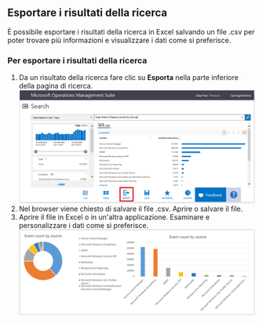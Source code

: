 ## Esportare i risultati della ricerca

È possibile esportare i risultati della ricerca in Excel salvando un file .csv per poter trovare più informazioni e visualizzare i dati come si preferisce.

### Per esportare i risultati della ricerca

1. Da un risultato della ricerca fare clic su **Esporta** nella parte inferiore della pagina di ricerca. ![Esportazione dalla ricerca](./media/operational-insights-export/export-search.png)
2. Nel browser viene chiesto di salvare il file .csv. Aprire o salvare il file.
3. Aprire il file in Excel o in un'altra applicazione. Esaminare e personalizzare i dati come si preferisce. ![Risultati di Excel](./media/operational-insights-export/export-excel.png)

<!---HONumber=August15_HO6-->